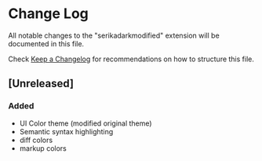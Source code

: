 # Change Log

All notable changes to the "serikadarkmodified" extension will be documented in this file.

Check [Keep a Changelog](http://keepachangelog.com/) for recommendations on how to structure this file.

## [Unreleased]

### Added
- UI Color theme (modified original theme)
- Semantic syntax highlighting
- diff colors
- markup colors
